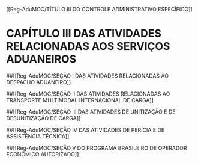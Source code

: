 [[Reg-AduMOC/TÍTULO III DO CONTROLE ADMINISTRATIVO ESPECÍFICO]]

# CAPÍTULO III DAS ATIVIDADES RELACIONADAS AOS SERVIÇOS ADUANEIROS
##[[Reg-AduMOC/SEÇÃO I DAS ATIVIDADES RELACIONADAS AO DESPACHO ADUANEIRO]]

##[[Reg-AduMOC/SEÇÃO II DAS ATIVIDADES RELACIONADAS AO TRANSPORTE MULTIMODAL INTERNACIONAL DE CARGA]]

##[[Reg-AduMOC/SEÇÃO III DAS ATIVIDADES DE UNITIZAÇÃO E DE DESUNITIZAÇÃO DE CARGA]]

##[[Reg-AduMOC/SEÇÃO IV DAS ATIVIDADES DE PERÍCIA E DE ASSISTÊNCIA TÉCNICA]]

##[[Reg-AduMOC/SEÇÃO V DO PROGRAMA BRASILEIRO DE OPERADOR ECONÔMICO AUTORIZADO]]